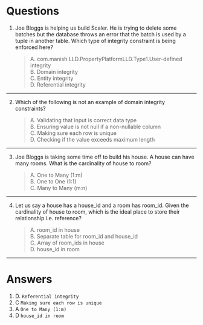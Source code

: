 # Questions
1. Joe Bloggs is helping us build Scaler. He is trying to delete some batches but the database throws an error that the batch is used by a tuple in another table. Which type of integrity constraint is being enforced here?
    >A. com.manish.LLD.PropertyPlatformLLD.Type1.User-defined integrity \
    B. Domain integrity \
    C. Entity integrity \
    D. Referential integrity
---
2. Which of the following is not an example of domain integrity constraints?

    >A. Validating that input is correct data type \
    B. Ensuring value is not null if a non-nullable column \
    C. Making sure each row is unique \
    D. Checking if the value exceeds maximum length
---
3. Joe Bloggs is taking some time off to build his house. A house can have many rooms. What is the cardinality of house to room?
    >A. One to Many (1:m) \
    B. One to One (1:1) \
    C. Many to Many (m:n)
---
4. Let us say a house has a house_id and a room has room_id.
Given the cardinality of house to room, which is the ideal place to store their relationship i.e. reference?
    >A. room_id in house \
    B. Separate table for room_id and house_id \
    C. Array of room_ids in house \
    D. house_id in room

---
# Answers
1. D. `Referential integrity`
2. C `Making sure each row is unique`
3. A `One to Many (1:m)`
4. D `house_id in room`